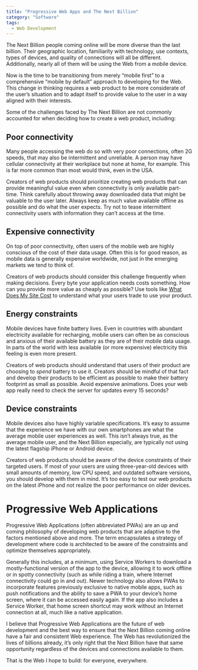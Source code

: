 ```yaml
---
title: "Progressive Web Apps and The Next Billion"
category: "Software"
tags:
  - Web Development
---
```


The Next Billion people coming online will be more diverse than the last billion. Their geographic location, familiarity with technology, use contexts, types of devices, and quality of connections will all be different. Additionally, nearly all of them will be using the Web from a mobile device.<!-- more -->

Now is the time to be transitioning from merely “mobile first” to a comprehensive “mobile by default” approach to developing for the Web. This change in thinking requires a web product to be more considerate of the user’s situation and to adapt itself to provide value to the user in a way aligned with their interests.

Some of the challenges faced by The Next Billion are not commonly accounted for when deciding how to create a web product, including:

## Poor connectivity

Many people accessing the web do so with very poor connections, often 2G speeds, that may also be intermittent and unreliable. A person may have cellular connectivity at their workplace but none at home, for example. This is far more common than most would think, even in the USA.

Creators of web products should prioritize creating web products that can provide meaningful value even when connectivity is only available part-time. Think carefully about throwing away downloaded data that might be valuable to the user later. Always keep as much value available offline as possible and do what the user expects. Try not to tease intermittent connectivity users with information they can’t access at the time.

## Expensive connectivity

On top of poor connectivity, often users of the mobile web are highly conscious of the cost of their data usage. Often this is for good reason, as mobile data is generally expensive worldwide, not just in the emerging markets we tend to think of.

Creators of web products should consider this challenge frequently when making decisions. Every byte your application needs costs something. How can you provide more value as cheaply as possible? Use tools like [What Does My Site Cost](https://whatdoesmysitecost.com/) to understand what your users trade to use your product.

## Energy constraints

Mobile devices have finite battery lives. Even in countries with abundant electricity available for recharging, mobile users can often be as conscious and anxious of their available battery as they are of their mobile data usage. In parts of the world with less available (or more expensive) electricity this feeling is even more present.

Creators of web products should understand that users of their product are choosing to _spend_ battery to use it. Creators should be mindful of that fact and develop their products to be efficient as possible to make their battery footprint as small as possible. Avoid expensive animations. Does your web app really need to check the server for updates every 15 seconds?

## Device constraints

Mobile devices also have highly variable specifications. It’s easy to assume that the experience we have with our own smartphones are what the average mobile user experiences as well. This isn’t always true, as the average mobile user, and the Next Billion especially, are typically not using the latest flagship iPhone or Android device.

Creators of web products should be aware of the device constraints of their targeted users. If most of your users are using three-year-old devices with small amounts of memory, low CPU speed, and outdated software versions, you should develop with them in mind. It’s too easy to test our web products on the latest iPhone and not realize the poor performance on older devices.

# Progressive Web Applications

Progressive Web Applications (often abbreviated PWAs) are an up and coming philosophy of developing web products that are adaptive to the factors mentioned above and more. The term encapsulates a strategy of development where code is architected to be aware of the constraints and optimize themselves appropriately.

Generally this includes, at a minimum, using Service Workers to download a mostly-functional version of the app to the device, allowing it to work offline or in spotty connectivity (such as while riding a train, where Internet connectivity could go in and out). Newer technology also allows PWAs to incorporate features previously exclusive to native mobile apps, such as push notifications and the ability to save a PWA to your device’s home screen, where it can be accessed easily again. If the app also includes a Service Worker, that home screen shortcut may work without an Internet connection at all, much like a native application.

I believe that Progressive Web Applications are the future of web development and the best way to ensure that the Next Billion coming online have a fair and consistent Web experience. The Web has revolutionized the lives of billions already, it’s only right that the Next Billion have that same opportunity regardless of the devices and connections available to them.

That is the Web I hope to build: for everyone, everywhere.
